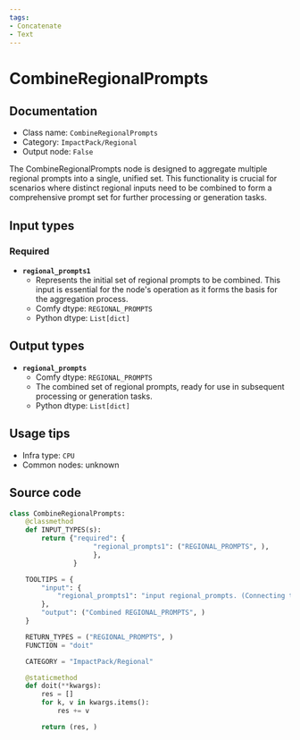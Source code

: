 ```yaml
---
tags:
- Concatenate
- Text
---
```


# CombineRegionalPrompts
## Documentation
- Class name: `CombineRegionalPrompts`
- Category: `ImpactPack/Regional`
- Output node: `False`

The CombineRegionalPrompts node is designed to aggregate multiple regional prompts into a single, unified set. This functionality is crucial for scenarios where distinct regional inputs need to be combined to form a comprehensive prompt set for further processing or generation tasks.
## Input types
### Required
- **`regional_prompts1`**
    - Represents the initial set of regional prompts to be combined. This input is essential for the node's operation as it forms the basis for the aggregation process.
    - Comfy dtype: `REGIONAL_PROMPTS`
    - Python dtype: `List[dict]`
## Output types
- **`regional_prompts`**
    - Comfy dtype: `REGIONAL_PROMPTS`
    - The combined set of regional prompts, ready for use in subsequent processing or generation tasks.
    - Python dtype: `List[dict]`
## Usage tips
- Infra type: `CPU`
- Common nodes: unknown


## Source code
```python
class CombineRegionalPrompts:
    @classmethod
    def INPUT_TYPES(s):
        return {"required": {
                     "regional_prompts1": ("REGIONAL_PROMPTS", ),
                     },
                }

    TOOLTIPS = {
        "input": {
            "regional_prompts1": "input regional_prompts. (Connecting to the input slot increases the number of additional slots.)",
        },
        "output": ("Combined REGIONAL_PROMPTS", )
    }

    RETURN_TYPES = ("REGIONAL_PROMPTS", )
    FUNCTION = "doit"

    CATEGORY = "ImpactPack/Regional"

    @staticmethod
    def doit(**kwargs):
        res = []
        for k, v in kwargs.items():
            res += v

        return (res, )

```
